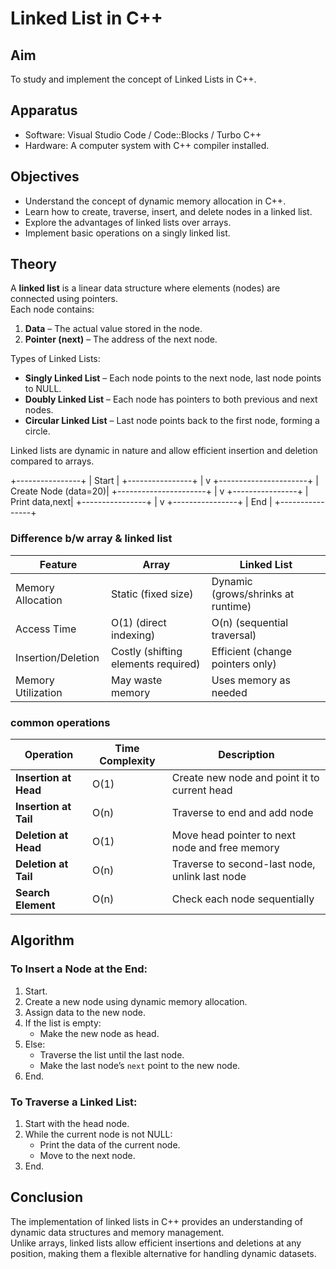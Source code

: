 
# Linked List in C++

## Aim
To study and implement the concept of Linked Lists in C++.

## Apparatus
- Software: Visual Studio Code / Code::Blocks / Turbo C++
- Hardware: A computer system with C++ compiler installed.

## Objectives
- Understand the concept of dynamic memory allocation in C++.
- Learn how to create, traverse, insert, and delete nodes in a linked list.
- Explore the advantages of linked lists over arrays.
- Implement basic operations on a singly linked list.

## Theory
A **linked list** is a linear data structure where elements (nodes) are connected using pointers.  
Each node contains:
1. **Data** – The actual value stored in the node.
2. **Pointer (next)** – The address of the next node.

Types of Linked Lists:
- **Singly Linked List** – Each node points to the next node, last node points to NULL.
- **Doubly Linked List** – Each node has pointers to both previous and next nodes.
- **Circular Linked List** – Last node points back to the first node, forming a circle.

Linked lists are dynamic in nature and allow efficient insertion and deletion compared to arrays.

+----------------+
|     Start      |
+----------------+
       |
       v
+----------------------+
| Create Node (data=20)|
+----------------------+
       |
       v
+----------------+
| Print data,next|
+----------------+
       |
       v
+----------------+
|      End       |
+----------------+



### Difference b/w array & linked list
| Feature            | Array                               | Linked List                        |
| ------------------ | ----------------------------------- | ---------------------------------- |
| Memory Allocation  | Static (fixed size)                 | Dynamic (grows/shrinks at runtime) |
| Access Time        | O(1) (direct indexing)              | O(n) (sequential traversal)        |
| Insertion/Deletion | Costly (shifting elements required) | Efficient (change pointers only)   |
| Memory Utilization | May waste memory                    | Uses memory as needed              |

### common operations

| Operation             | Time Complexity | Description                                    |
| --------------------- | --------------- | ---------------------------------------------- |
| **Insertion at Head** | O(1)            | Create new node and point it to current head   |
| **Insertion at Tail** | O(n)            | Traverse to end and add node                   |
| **Deletion at Head**  | O(1)            | Move head pointer to next node and free memory |
| **Deletion at Tail**  | O(n)            | Traverse to second-last node, unlink last node |
| **Search Element**    | O(n)            | Check each node sequentially                   |

## Algorithm
### To Insert a Node at the End:
1. Start.
2. Create a new node using dynamic memory allocation.
3. Assign data to the new node.
4. If the list is empty:
   - Make the new node as head.
5. Else:
   - Traverse the list until the last node.
   - Make the last node’s `next` point to the new node.
6. End.

### To Traverse a Linked List:
1. Start with the head node.
2. While the current node is not NULL:
   - Print the data of the current node.
   - Move to the next node.
3. End.

## Conclusion
The implementation of linked lists in C++ provides an understanding of dynamic data structures and memory management.  
Unlike arrays, linked lists allow efficient insertions and deletions at any position, making them a flexible alternative for handling dynamic datasets.


